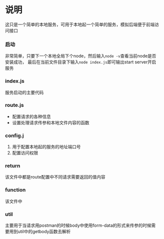 # 说明
这只是一个简单的本地服务，可用于本地起一个简单的服务，模拟后端便于前端访问接口

### 启动
非常简单，只要下一个本地全局下个node，然后输入``` node -v ```查看当前node是否安装成功，
最后在当前文件目录下输入``` node index.js ```即可输出start server开启服务

### index.js
服务启动的主要代码

### route.js
* 配置请求的各种信息
* 设置处理请求传参和本地文件内容的函数

### config.j
1. 用于配置本地起的服务的地址端口号
2. 配置访问权限

### return
该文件中都是route配置中不同请求需要返回的值内容

### function
该文件中

### util
主要用于当请求用postman的时候body中使用form-data的形式来传参的时候需要用到util中的getbody函数去解析